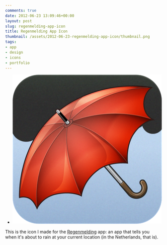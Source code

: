 ```yaml
---
comments: true
date: 2012-06-23 13:09:46+00:00
layout: post
slug: regenmelding-app-icon
title: Regenmelding App Icon
thumbnail: /assets/2012-06-23-regenmelding-app-icon/thumbnail.png
tags:
- app
- design
- icons
- portfolio
---
```


* ![](/assets/2012-06-23-regenmelding-app-icon/icon-only.png)

This is the icon I made for the [Regenmelding](http://regenmelding.nl/) app: an app that tells you when it's about to rain at your current location (in the Netherlands, that is).
